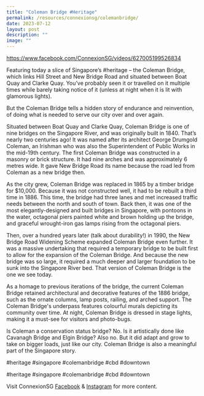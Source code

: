 ```yaml
---
title: "Coleman Bridge #Heritage"
permalink: /resources/connexionsg/colemanbridge/
date: 2023-07-12
layout: post
description: ""
image: ""
---
```

https://www.facebook.com/ConnexionSG/videos/627005199526834

Featuring today a slice of Singapore’s #heritage – the Coleman Bridge, which links Hill Street and New Bridge Road and situated between Boat Quay and Clarke Quay. You’ve probably seen it or travelled on it multiple times while barely taking notice of it (unless at night when it is lit with glamorous lights).

But the Coleman Bridge tells a hidden story of endurance and reinvention, of doing what is needed to serve our city over and over again.

Situated between Boat Quay and Clarke Quay, Coleman Bridge is one of nine bridges on the Singapore River, and was originally built in 1840. That’s nearly two centuries ago! It was named after its architect George Drumgold Coleman, an Irishman who was also the Superintendent of Public Works in the mid-19th century.
The first Coleman Bridge was constructed in a masonry or brick structure. It had nine arches and was approximately 6 metres wide. It gave New Bridge Road its name because the road led from Coleman as a new bridge then.

As the city grew, Coleman Bridge was replaced in 1865 by a timber bridge for $10,000. Because it was not constructed well, it had to be rebuilt a third time in 1886. This time, the bridge had three lanes and met increased traffic needs between the north and south of town. Back then, it was one of the most elegantly-designed and built bridges in Singapore, with pontoons in the water, octagonal piers painted white and brown holding up the bridge, and graceful wrought-iron gas lamps rising from the octagonal piers.

Then, over a hundred years later (talk about durability!) in 1990, the New Bridge Road Widening Scheme expanded Coleman Bridge even further. It was a massive undertaking that required a temporary bridge to be built first to allow for the expansion of the Coleman Bridge. And because the new bridge was so large, it required a much deeper and larger foundation to be sunk into the Singapore River bed. That version of Coleman Bridge is the one we see today.

As a homage to previous iterations of the bridge, the current Coleman Bridge retained architectural and decorative features of the 1886 bridge, such as the ornate columns, lamp posts, railing, and arched support. The Coleman Bridge's underpass features colourful murals depicting its community over time. At night, Coleman Bridge is dressed in stage lights, making it a must-see for visitors and photo-bugs.

Is Coleman a conservation status bridge? No. Is it artistically done like Cavanagh Bridge and Elgin Bridge? Also no. But it did adapt and grow to take on bigger loads, just like our city. Coleman Bridge is also a meaningful part of the Singapore story.

#heritage #singapore #colemanbridge #cbd #downtown

#heritage #singapore #colemanbridge #cbd #downtown

Visit ConnexionSG <a target="_blank" href="https://www.facebook.com/ConnexionSG">Facebook</a> &amp; <a target="_blank" href="https://www.instagram.com/connexionsg/">Instagram</a> for more content.